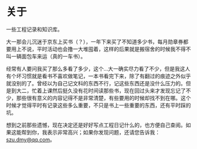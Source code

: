 # 关于

一些工程记录和知识库。

大一那会儿沉迷于京东上买书（？），一年下来买了不知道多少书，每月勋章券都要用上不说，平时活动也会撸一大堆囤着，这样的后果就是搬宿舍的时候我不得不叫一辆面包车来运（真的一车书）。

经常有人要问我买了那么多看了多少，这个...大一确实尽力看了不少，但是我这人有个坏习惯就是看书不喜欢做笔记，一本书看完下来，除了有翻过的痕迹之外似乎就没别的了。曾经以为自己记文科的东西不行，记这些东西还是没什么压力的。但是到大二，忙着上课然后挺久没有花时间读那些书，现在回过头来才发现忘记了不少，那些很有意义的内容记得不是非常清楚，有些要用的时候却找不到在哪。这个时候才觉得平时有记录这些多么重要，不只是书上一些重要的东西，还有平时踩的坑。

想到之前那些遗憾，现在决定还是好好写点工程日记什么的，也方便自己查阅。如果这能帮到你，我表示非常高兴；如果你发现问题，还请您告诉我：szu.dmy@qq.com。

